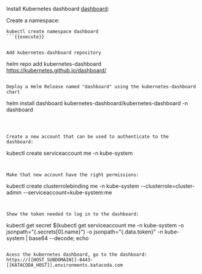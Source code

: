 
Install Kubernetes dashboard [dashboard](https://helm.sh/docs/intro/install/):

Create a namespace:
``` 
kubectl create namespace dashboard
```{{execute}}


Add kubernetes-dashboard repository
``` 
helm repo add kubernetes-dashboard https://kubernetes.github.io/dashboard/
```{{execute}}

Deploy a Helm Release named "dashboard" using the kubernetes-dashboard chart
``` 
helm install dashboard kubernetes-dashboard/kubernetes-dashboard -n dashboard
```{{execute}}



Create a new account that can be used to authenticate to the dashboard:
``` 
kubectl create serviceaccount me -n kube-system
```{{execute}}

 
Make that new account have the right permissions:
``` 
kubectl create clusterrolebinding me -n kube-system --clusterrole=cluster-admin --serviceaccount=kube-system:me
```{{execute}}
 

Show the token needed to log in to the dashboard:
``` 
kubectl get secret $(kubectl get serviceaccount me -n kube-system -o jsonpath="{.secrets[0].name}") -o jsonpath="{.data.token}" -n kube-system | base64 --decode; echo
```{{execute}}

Acess the kubernetes dashboard, go to the dashboard:
https://[[HOST_SUBDOMAIN]]-8443-[[KATACODA_HOST]].environments.katacoda.com